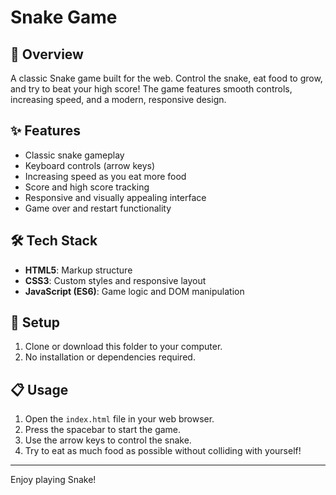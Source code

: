 # Snake Game

## 🐍 Overview

A classic Snake game built for the web. Control the snake, eat food to grow, and try to beat your high score! The game features smooth controls, increasing speed, and a modern, responsive design.

## ✨ Features

- Classic snake gameplay
- Keyboard controls (arrow keys)
- Increasing speed as you eat more food
- Score and high score tracking
- Responsive and visually appealing interface
- Game over and restart functionality

## 🛠️ Tech Stack

- **HTML5**: Markup structure
- **CSS3**: Custom styles and responsive layout
- **JavaScript (ES6)**: Game logic and DOM manipulation

## 🚀 Setup

1. Clone or download this folder to your computer.
2. No installation or dependencies required.

## 📋 Usage

1. Open the `index.html` file in your web browser.
2. Press the spacebar to start the game.
3. Use the arrow keys to control the snake.
4. Try to eat as much food as possible without colliding with yourself!

---

Enjoy playing Snake!
